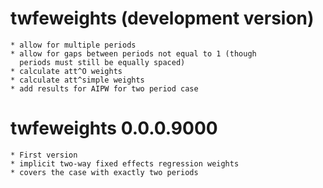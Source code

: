 # twfeweights (development version)

	* allow for multiple periods
	* allow for gaps between periods not equal to 1 (though
	  periods must still be equally spaced)
	* calculate att^O weights
	* calculate att^simple weights
	* add results for AIPW for two period case

# twfeweights 0.0.0.9000

	* First version
	* implicit two-way fixed effects regression weights
	* covers the case with exactly two periods
